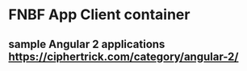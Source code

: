 # FNBF App Client container

## sample Angular 2 applications https://ciphertrick.com/category/angular-2/
